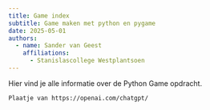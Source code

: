 ```yaml
---
title: Game index
subtitle: Game maken met python en pygame
date: 2025-05-01
authors:
  - name: Sander van Geest
    affiliations:
      - Stanislascollege Westplantsoen
---
```


Hier vind je alle informatie over de Python Game opdracht.

```{figure} cover.png
Plaatje van https://openai.com/chatgpt/
```
